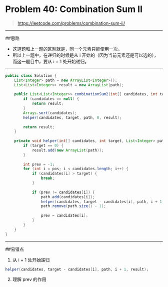 # Problem 40: Combination Sum II


> https://leetcode.com/problems/combination-sum-ii/

---------
##思路
* 这道题和上一题的区别就是，同一个元素只能使用一次。
* 所以上一题中，在递归的时候是从 i 开始的（因为当前元素还是可以选的），而这一题目中，要从 i + 1 处开始递归。

--------------
```java
public class Solution {
    List<Integer> path = new ArrayList<Integer>();
    List<List<Integer>> result = new ArrayList(path);
    
    public List<List<Integer>> combinationSum2(int[] candidates, int target) {
        if (candidates == null) {
            return result;
        } 
        Arrays.sort(candidates);
        helper(candidates, target, path, 0, result);
        
        return result;
    }
    
    private void helper(int[] candidates, int target, List<Integer> path, int pos, List<List<Integer>> result) {
        if (target == 0) {
            result.add(new ArrayList(path));
        }
        
        int prev = -1;
        for (int i = pos; i < candidates.length; i++) {
            if (candidates[i] > target) {
                break;
            }
            
            if (prev != candidates[i]) {
                path.add(candidates[i]);
                helper(candidates, target - candidates[i], path, i + 1, result);
                path.remove(path.size() - 1);
                
                prev = candidates[i];
            }
        }
    }
}
```
------
##易错点

1. 从 i + 1 处开始递归
```java
helper(candidates, target - candidates[i], path, i + 1, result);
```
2. 理解 prev 的作用





















